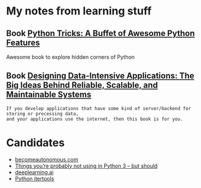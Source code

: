 
# My notes from learning stuff

## Book [Python Tricks: A Buffet of Awesome Python Features](python_tricks.ipynb)
Awesome book to explore hidden corners of Python


## Book [Designing Data-Intensive Applications: The Big Ideas Behind Reliable, Scalable, and Maintainable Systems](data_intensive.md)
```
If you develop applications that have some kind of server/backend for storing or processing data, 
and your applications use the internet, then this book is for you.
```

# Candidates

* [becomeautonomous.com](https://becomeautonomous.com/)
* [Things you’re probably not using in Python 3 – but should](https://datawhatnow.com/things-you-are-probably-not-using-in-python-3-but-should/)
* [deeplearning.ai](https://www.deeplearning.ai/)
* [Python itertools](https://docs.python.org/3.6/library/itertools.html)


